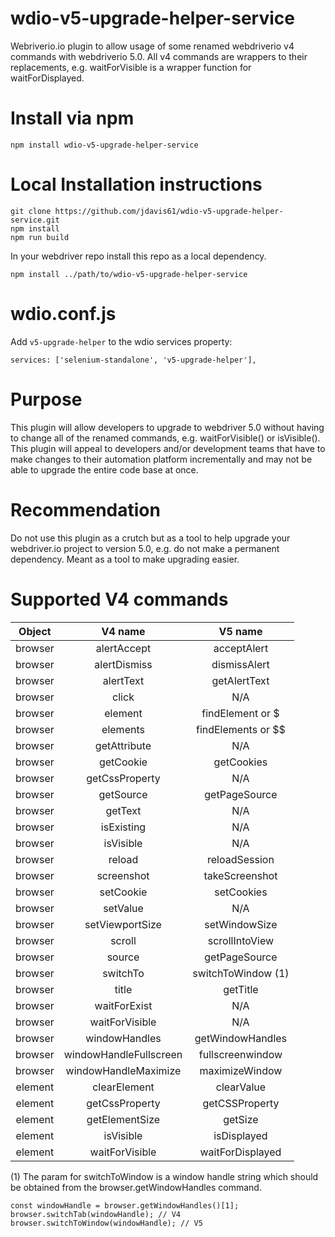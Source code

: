 # wdio-v5-upgrade-helper-service
Webriverio.io plugin to allow usage of some renamed webdriverio v4 commands with webdriverio 5.0. All v4 commands are wrappers to their replacements, e.g. waitForVisible is a wrapper function for waitForDisplayed.

# Install via npm
```
npm install wdio-v5-upgrade-helper-service
```

# Local Installation instructions
```
git clone https://github.com/jdavis61/wdio-v5-upgrade-helper-service.git
npm install
npm run build
```
In your webdriver repo install this repo as a local dependency.
```
npm install ../path/to/wdio-v5-upgrade-helper-service
```

# wdio.conf.js
Add `v5-upgrade-helper` to the wdio services property:
```
services: ['selenium-standalone', 'v5-upgrade-helper'],
```

# Purpose
This plugin will allow developers to upgrade to webdriver 5.0 without having to change all of the renamed commands, e.g. waitForVisible() or isVisible(). This plugin will appeal to developers and/or development teams that have to make changes to their automation platform incrementally and may not be able to upgrade the entire code base at once.

# Recommendation
Do not use this plugin as a crutch but as a tool to help upgrade your webdriver.io project to version 5.0, e.g. do not make a permanent dependency. Meant as a tool to make upgrading easier.

# Supported V4 commands
| Object  | V4 name  | V5 name |
| :----:  | :-----:  | :-----: |
| browser | alertAccept | acceptAlert |
| browser | alertDismiss | dismissAlert |
| browser | alertText | getAlertText |
| browser | click | N/A |
| browser | element | findElement or $ |
| browser | elements | findElements or $$ |
| browser | getAttribute | N/A |
| browser | getCookie | getCookies |
| browser | getCssProperty | N/A |
| browser | getSource | getPageSource |
| browser | getText | N/A |
| browser | isExisting | N/A |
| browser | isVisible | N/A |
| browser | reload | reloadSession | 
| browser | screenshot | takeScreenshot |
| browser | setCookie | setCookies |
| browser | setValue | N/A |
| browser | setViewportSize | setWindowSize |
| browser | scroll | scrollIntoView |
| browser | source | getPageSource |
| browser | switchTo | switchToWindow (1)|
| browser | title | getTitle |
| browser | waitForExist | N/A |
| browser | waitForVisible | N/A |
| browser | windowHandles | getWindowHandles |
| browser | windowHandleFullscreen | fullscreenwindow |
| browser | windowHandleMaximize | maximizeWindow |
| element | clearElement | clearValue |
| element | getCssProperty | getCSSProperty |
| element | getElementSize | getSize |
| element | isVisible | isDisplayed |
| element | waitForVisible | waitForDisplayed |

(1) The param for switchToWindow is a window handle string
which should be obtained from the browser.getWindowHandles command.
```
const windowHandle = browser.getWindowHandles()[1];
browser.switchTab(windowHandle); // V4
browser.switchToWindow(windowHandle); // V5
```
